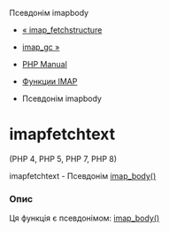 Псевдонім imapbody

-   [« imap\_fetchstructure](function.imap-fetchstructure.html)
    
-   [imap\_gc »](function.imap-gc.html)
    
-   [PHP Manual](index.html)
    
-   [Функции IMAP](ref.imap.html)
    
-   Псевдонім imapbody
    

# imapfetchtext

(PHP 4, PHP 5, PHP 7, PHP 8)

imapfetchtext - Псевдонім [imap\_body()](function.imap-body.html)

### Опис

Ця функція є псевдонімом: [imap\_body()](function.imap-body.html)